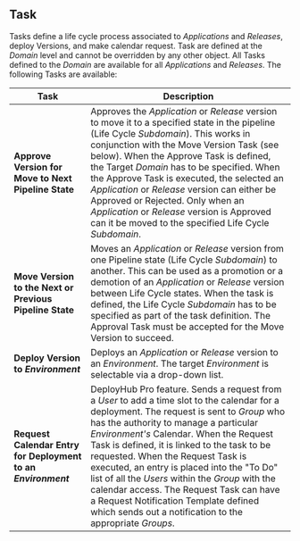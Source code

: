 ## Task

Tasks define a life cycle process associated to _Applications_ and _Releases_, deploy Versions, and make calendar request. Task are defined at the _Domain_ level and cannot be overridden by any other object. All Tasks defined to the _Domain_ are available for all _Applications_ and _Releases_. The following Tasks are available:

| Task                                                    | Description                                                                                                                                                                                                                                                                                                                                                                                                                                                                                                           |
|---------------------------------------------------------|-----------------------------------------------------------------------------------------------------------------------------------------------------------------------------------------------------------------------------------------------------------------------------------------------------------------------------------------------------------------------------------------------------------------------------------------------------------------------------------------------------------------------|
| **Approve Version for Move to Next Pipeline State**     | Approves the _Application_ or _Release_ version to move it to a specified state in the pipeline (Life Cycle _Subdomain_). This works in conjunction with the Move Version Task (see below). When the Approve Task is defined, the Target _Domain_ has to be specified. When the Approve Task is executed, the selected an _Application_ or _Release_ version can either be Approved or Rejected. Only when an _Application_ or _Release_ version is Approved can it be moved to the specified Life Cycle _Subdomain_. |
| **Move Version to the Next or Previous Pipeline State** | Moves an _Application_ or _Release_ version from one Pipeline state (Life Cycle _Subdomain_) to another. This can be used as a promotion or a demotion of an _Application_ or _Release_ version between Life Cycle states. When the task is defined, the Life Cycle _Subdomain_ has to be specified as part of the task definition. The Approval Task must be accepted for the Move Version to succeed.                                                                                                               |
| **Deploy Version to _Environment_**                     | Deploys an _Application_ or _Release_ version to an _Environment_. The target _Environment_ is selectable via a drop-down list.                                                                                                                                                                                                                                                                                                                                                                                       |
| **Request Calendar Entry for Deployment to an _Environment_** | DeployHub Pro feature. Sends a request from a _User_ to add a time slot to the calendar for a deployment. The request is sent to _Group_ who has the authority to manage a particular _Environment's_ Calendar. When the Request Task is defined, it is linked to the task to be requested. When the Request Task is executed, an entry is placed into the "To Do" list of all the _Users_ within the _Group_ with the calendar access. The Request Task can have a Request Notification Template defined which sends out a notification to the appropriate _Groups_.
